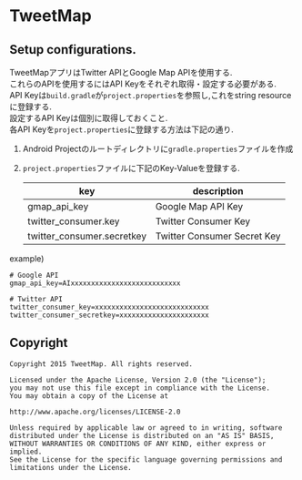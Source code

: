 # TweetMap

## Setup configurations.

TweetMapアプリはTwitter APIとGoogle Map APIを使用する.  
これらのAPIを使用するにはAPI Keyをそれぞれ取得・設定する必要がある.  
API Keyは`build.gradle`が`project.properties`を参照し,これをstring resourceに登録する.  
設定するAPI Keyは個別に取得しておくこと.  
各API Keyを`project.properties`に登録する方法は下記の通り. 

 1. Android Projectのルートディレクトリに`gradle.properties`ファイルを作成
 2. `project.properties`ファイルに下記のKey-Valueを登録する.

    | key                        | description                 |
    |----------------------------|-----------------------------|
    | gmap_api_key               | Google Map API Key          |
    | twitter_consumer.key       | Twitter Consumer Key        |
    | twitter_consumer.secretkey | Twitter Consumer Secret Key |

example)
```
# Google API
gmap_api_key=AIxxxxxxxxxxxxxxxxxxxxxxxxxxx

# Twitter API
twitter_consumer_key=xxxxxxxxxxxxxxxxxxxxxxxxxxxx
twitter_consumer_secretkey=xxxxxxxxxxxxxxxxxxxxxx
```

## Copyright

    Copyright 2015 TweetMap. All rights reserved.

    Licensed under the Apache License, Version 2.0 (the "License");
    you may not use this file except in compliance with the License.
    You may obtain a copy of the License at
    
    http://www.apache.org/licenses/LICENSE-2.0
    
    Unless required by applicable law or agreed to in writing, software
    distributed under the License is distributed on an "AS IS" BASIS,
    WITHOUT WARRANTIES OR CONDITIONS OF ANY KIND, either express or implied.
    See the License for the specific language governing permissions and
    limitations under the License.
